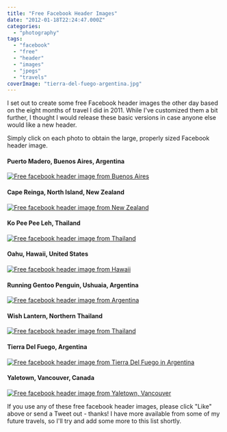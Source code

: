 ```yaml
---
title: "Free Facebook Header Images"
date: "2012-01-18T22:24:47.000Z"
categories: 
  - "photography"
tags: 
  - "facebook"
  - "free"
  - "header"
  - "images"
  - "jpegs"
  - "travels"
coverImage: "tierra-del-fuego-argentina.jpg"
---
```


I set out to create some free Facebook header images the other day based on the eight months of travel I did in 2011. While I've customized them a bit further, I thought I would release these basic versions in case anyone else would like a new header.

Simply click on each photo to obtain the large, properly sized Facebook header image.

#### Puerto Madero, Buenos Aires, Argentina

[![Free facebook header image from Buenos Aires](images/buenos-aries-argentina-800x296.jpg "Puerto Madero, Buenos Aires, Argentina")](http://www.migratorynerd.com/wordpress/wp-content/uploads/2012/01/buenos-aries-argentina.jpg)

#### Cape Reinga, North Island, New Zealand

[![Free facebook header image from New Zealand](images/cape-reinga-800x296.jpg "Cape Reinga, North Island, New Zealand")](http://www.migratorynerd.com/wordpress/wp-content/uploads/2012/01/cape-reinga.jpg)

#### Ko Pee Pee Leh, Thailand

[![Free facebook header image from Thailand](images/ko-pee-pee-thailand-800x296.jpg "Ko Pee Pee Leh Thailand")](http://www.migratorynerd.com/wordpress/wp-content/uploads/2012/01/ko-pee-pee-thailand.jpg)

#### Oahu, Hawaii, United States

[![Free facebook header image from Hawaii](images/oahu-hawaii-usa-800x296.jpg "Oahu Hawaii")](http://www.migratorynerd.com/wordpress/wp-content/uploads/2012/01/oahu-hawaii-usa.jpg)

#### Running Gentoo Penguin, Ushuaia, Argentina

[![Free facebook header image from Argentina](images/penguins-ushuaia-argentina-800x296.jpg "Penguins Argentina")](http://www.migratorynerd.com/wordpress/wp-content/uploads/2012/01/penguins-ushuaia-argentina.jpg)

#### Wish Lantern, Northern Thailand

[![Free facebook header image from Thailand](images/northern-thailand-800x296.jpg "Wish Lantern Thailand")](http://www.migratorynerd.com/wordpress/wp-content/uploads/2012/01/northern-thailand.jpg)

#### Tierra Del Fuego, Argentina

[![Free facebook header image from Tierra Del Fuego in Argentina](images/tierra-del-fuego-argentina-800x296.jpg "Tierra Del Fuego, Argentina")](http://www.migratorynerd.com/wordpress/wp-content/uploads/2012/01/tierra-del-fuego-argentina.jpg)

#### Yaletown, Vancouver, Canada

[![Free facebook header image from Yaletown, Vancouver](images/yaletown-vancouver-800x296.jpg "Yaletown, Vancouver")](http://www.migratorynerd.com/wordpress/wp-content/uploads/2012/01/yaletown-vancouver.jpg)

If you use any of these free facebook header images, please click "Like" above or send a Tweet out - thanks! I have more available from some of my future travels, so I'll try and add some more to this list shortly.
